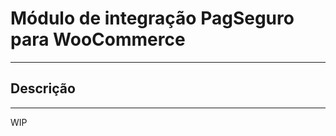 Módulo de integração PagSeguro para WooCommerce
===============================================
---
Descrição
---------
---
WIP
